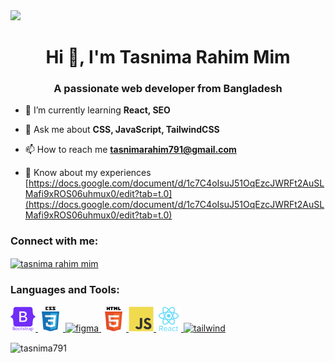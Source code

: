 <div>
  <img src="https://media.licdn.com/dms/image/v2/D5616AQFpkdkiONsMzA/profile-displaybackgroundimage-shrink_350_1400/profile-displaybackgroundimage-shrink_350_1400/0/1726848386791?e=1737590400&v=beta&t=ghPqKVz0nNbVQ4lqbpQrVgaNa-S9Spkb7ckx3U2GWG8"/>
</div>

<h1 align="center">Hi 👋, I'm Tasnima Rahim Mim</h1>
<h3 align="center">A passionate web developer from Bangladesh</h3>

- 🌱 I’m currently learning **React, SEO**

- 💬 Ask me about **CSS, JavaScript, TailwindCSS**

- 📫 How to reach me **tasnimarahim791@gmail.com**

- 📄 Know about my experiences [https://docs.google.com/document/d/1c7C4oIsuJ51OqEzcJWRFt2AuSLMafi9xROS06uhmux0/edit?tab=t.0](https://docs.google.com/document/d/1c7C4oIsuJ51OqEzcJWRFt2AuSLMafi9xROS06uhmux0/edit?tab=t.0)

<h3 align="left">Connect with me:</h3>
<p align="left">
<a href="https://linkedin.com/in/tasnima rahim mim" target="blank"><img align="center" src="https://raw.githubusercontent.com/rahuldkjain/github-profile-readme-generator/master/src/images/icons/Social/linked-in-alt.svg" alt="tasnima rahim mim" height="30" width="40" /></a>
</p>

<h3 align="left">Languages and Tools:</h3>
<p align="left"> <a href="https://getbootstrap.com" target="_blank" rel="noreferrer"> <img src="https://raw.githubusercontent.com/devicons/devicon/master/icons/bootstrap/bootstrap-plain-wordmark.svg" alt="bootstrap" width="40" height="40"/> </a> <a href="https://www.w3schools.com/css/" target="_blank" rel="noreferrer"> <img src="https://raw.githubusercontent.com/devicons/devicon/master/icons/css3/css3-original-wordmark.svg" alt="css3" width="40" height="40"/> </a> <a href="https://www.figma.com/" target="_blank" rel="noreferrer"> <img src="https://www.vectorlogo.zone/logos/figma/figma-icon.svg" alt="figma" width="40" height="40"/> </a> <a href="https://www.w3.org/html/" target="_blank" rel="noreferrer"> <img src="https://raw.githubusercontent.com/devicons/devicon/master/icons/html5/html5-original-wordmark.svg" alt="html5" width="40" height="40"/> </a> <a href="https://developer.mozilla.org/en-US/docs/Web/JavaScript" target="_blank" rel="noreferrer"> <img src="https://raw.githubusercontent.com/devicons/devicon/master/icons/javascript/javascript-original.svg" alt="javascript" width="40" height="40"/> </a> <a href="https://reactjs.org/" target="_blank" rel="noreferrer"> <img src="https://raw.githubusercontent.com/devicons/devicon/master/icons/react/react-original-wordmark.svg" alt="react" width="40" height="40"/> </a> <a href="https://tailwindcss.com/" target="_blank" rel="noreferrer"> <img src="https://www.vectorlogo.zone/logos/tailwindcss/tailwindcss-icon.svg" alt="tailwind" width="40" height="40"/> </a> </p>

<p><img align="center" src="https://github-readme-stats.vercel.app/api/top-langs?username=tasnima791&show_icons=true&locale=en&layout=compact" alt="tasnima791" /></p>

